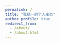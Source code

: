 ```yaml
---
permalink: /
title: "张统一的个人主页"
author_profile: true
redirect_from: 
  - /about/
  - /about.html
---
```



